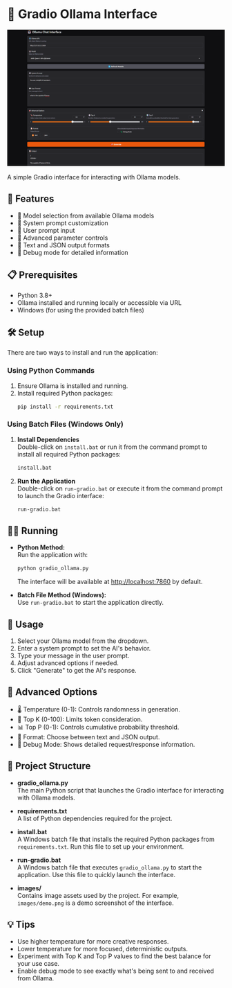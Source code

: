 # 🤖 Gradio Ollama Interface
![demoimg](https://raw.githubusercontent.com/MushroomFleet/Ollama-local-Gradio/refs/heads/main/images/demo.png)

A simple Gradio interface for interacting with Ollama models.

## 🚀 Features

- 🤖 Model selection from available Ollama models
- 💭 System prompt customization
- 💬 User prompt input
- 🎯 Advanced parameter controls
- 📝 Text and JSON output formats
- 🐛 Debug mode for detailed information

## 📋 Prerequisites

- Python 3.8+
- Ollama installed and running locally or accessible via URL
- Windows (for using the provided batch files)

## 🛠️ Setup

There are two ways to install and run the application:

### Using Python Commands

1. Ensure Ollama is installed and running.
2. Install required Python packages:
   ```bash
   pip install -r requirements.txt
   ```

### Using Batch Files (Windows Only)

1. **Install Dependencies**  
   Double-click on `install.bat` or run it from the command prompt to install all required Python packages:
   ```cmd
   install.bat
   ```
2. **Run the Application**  
   Double-click on `run-gradio.bat` or execute it from the command prompt to launch the Gradio interface:
   ```cmd
   run-gradio.bat
   ```

## 🏃‍♂️ Running

- **Python Method:**  
  Run the application with:
  ```bash
  python gradio_ollama.py
  ```
  The interface will be available at [http://localhost:7860](http://localhost:7860) by default.

- **Batch File Method (Windows):**  
  Use `run-gradio.bat` to start the application directly.

## 🎯 Usage

1. Select your Ollama model from the dropdown.
2. Enter a system prompt to set the AI's behavior.
3. Type your message in the user prompt.
4. Adjust advanced options if needed.
5. Click "Generate" to get the AI's response.

## 🔧 Advanced Options

- 🌡️ Temperature (0-1): Controls randomness in generation.
- 🎲 Top K (0-100): Limits token consideration.
- 📊 Top P (0-1): Controls cumulative probability threshold.
- 📝 Format: Choose between text and JSON output.
- 🐛 Debug Mode: Shows detailed request/response information.

## 📂 Project Structure

- **gradio_ollama.py**  
  The main Python script that launches the Gradio interface for interacting with Ollama models.

- **requirements.txt**  
  A list of Python dependencies required for the project.

- **install.bat**  
  A Windows batch file that installs the required Python packages from `requirements.txt`. Run this file to set up your environment.

- **run-gradio.bat**  
  A Windows batch file that executes `gradio_ollama.py` to start the application. Use this file to quickly launch the interface.

- **images/**  
  Contains image assets used by the project. For example, `images/demo.png` is a demo screenshot of the interface.

## 💡 Tips

- Use higher temperature for more creative responses.
- Lower temperature for more focused, deterministic outputs.
- Experiment with Top K and Top P values to find the best balance for your use case.
- Enable debug mode to see exactly what's being sent to and received from Ollama.

